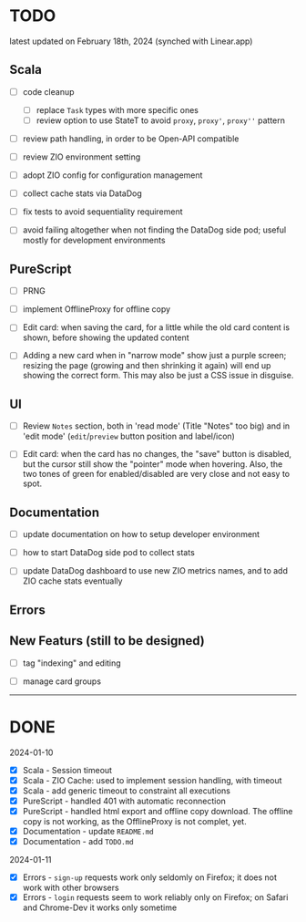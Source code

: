 # TODO
latest updated on February 18th, 2024 (synched with Linear.app)

## Scala
- [ ] code cleanup 
   - [ ] replace `Task` types with more specific ones
   - [ ] review option to use StateT to avoid `proxy`, `proxy'`, `proxy''` pattern
- [ ] review path handling, in order to be Open-API compatible
- [ ] review ZIO environment setting
- [ ] adopt ZIO config for configuration management
- [ ] collect cache stats via DataDog
- [ ] fix tests to avoid sequentiality requirement
- [ ] avoid failing altogether when not finding the DataDog side pod; useful mostly for development environments


## PureScript
- [ ] PRNG
- [ ] implement OfflineProxy for offline copy
- [ ] Edit card: when saving the card, for a little while the old card content is shown, before showing the updated content
- [ ] Adding a new card when in "narrow mode" show just a purple screen; resizing the page (growing and then shrinking it again) will end up showing the correct form. This may also be just a CSS issue in disguise.


## UI
- [ ] Review `Notes` section, both in 'read mode' (Title "Notes" too big) and in 'edit mode' (`edit`/`preview` button position and label/icon)
- [ ] Edit card: when the card has no changes, the "save" button is disabled, but the cursor still show the "pointer" mode when hovering. Also, the two tones of green for enabled/disabled are very close and not easy to spot.


## Documentation
- [ ] update documentation on how to setup developer environment
- [ ] how to start DataDog side pod to collect stats
- [ ] update DataDog dashboard to use new ZIO metrics names, and to add ZIO cache stats eventually


## Errors


## New Featurs (still to be designed)
- [ ] tag "indexing" and editing
- [ ] manage card groups


----------------

# DONE

2024-01-10
- [x] Scala - Session timeout
- [x] Scala - ZIO Cache: used to implement session handling, with timeout
- [x] Scala - add generic timeout to constraint all executions
- [x] PureScript - handled 401 with automatic reconnection
- [x] PureScript - handled html export and offline copy download. The offline copy is not working, as the OfflineProxy is not complet, yet.
- [x] Documentation - update `README.md`
- [x] Documentation - add `TODO.md`

2024-01-11
- [x] Errors - `sign-up` requests work only seldomly on Firefox; it does not work with other browsers
- [x] Errors - `login` requests seem to work reliably only on Firefox; on Safari and Chrome-Dev it works only sometime

